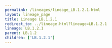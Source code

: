 ```yaml
---
permalink: /lineages/lineage_LB.1.2.1.html
layout: lineage_page
title: Lineage LB.1.2.1
redirect_to: ../lineage.html?lineage=LB.1.2.1
lineage: LB.1.2.1
parent: LB.1.2
children: ['LB.1.2.1']
---
```

